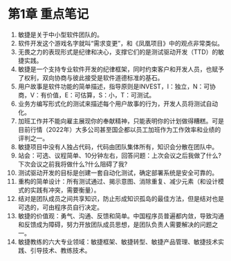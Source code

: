 # 第1章 重点笔记

1. 敏捷是关于中小型软件团队的。
2. 软件开发这个游戏名字就叫“需求变更”，和《凤凰项目》中的观点非常类似。
3. 无畏之力的表现形式是纪律和决心，支撑它们的是测试驱动开发（TTD）的敏捷实践。
4. 敏捷是一个支持专业软件开发的纪律框架，同时约束客户和开发人员，也赋予了权利，双向协商与彼此接受是软件道德标准的基石。
5. 用户故事是软件功能的简单描述，指导原则是INVEST，I：独立，N：可协商，V：有价值，E：可估算，S：小，T：可测试。
6. 业务方编写形式化的测试来描述每个用户故事的行为，开发人员将测试自动化。
7. 加班工作并不能向雇主展现你的奉献精神，只能表明你的计划做得糟糕。可是目前行情（2022年）大多公司甚至国企都以员工加班作为工作效率和业绩的评判之一。
8. 敏捷项目中没有人独占代码，代码由团队集体所有，知识会分散在团队中。
9. 站会：可选、议程简单、10分钟左右，回答问题：上次会议之后我做了什么?下次会议之前我将做什么?什么阻碍了我?
10. 测试驱动开发的目标是创建一套自动化测试，确定部署系统是安全可靠的。
11. 重构的简单设计：所有测试通过、揭示意图、消除重复、减少元素（和设计模式的实践有冲突，需要衡量）。
12. 结对是团队成员之间共享知识，防止形成知识孤岛的最佳方法，但是结对也是可选的，可由程序员自行决定。
13. 敏捷的价值观：勇气、沟通、反馈和简单。中国程序员普遍都内敛，导致沟通和反馈成为障碍，努力开放团队成员思想，是团队负责人需要解决的问题之一。
14. 敏捷教练的六大专业领域：敏捷框架、敏捷转型、敏捷产品管理、敏捷技术实践、引导技术、教练技术。